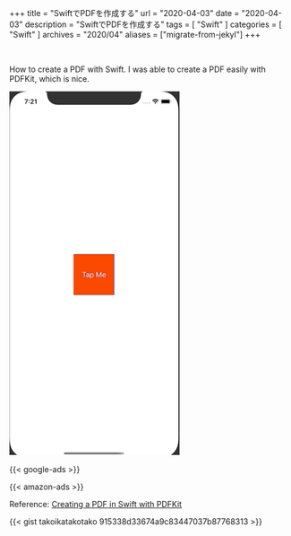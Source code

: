 +++
title =  "SwiftでPDFを作成する"
url = "2020-04-03"
date = "2020-04-03"
description = "SwiftでPDFを作成する"
tags = [
    "Swift"
]
categories = [
    "Swift"
]
archives = "2020/04"
aliases = ["migrate-from-jekyl"]
+++

<br>

How to create a PDF with Swift.
I was able to create a PDF easily with PDFKit, which is nice.

![PDFView](1.gif)

<!-- Google Ads -->
{{< google-ads >}}

<!-- Amazon Ads -->
{{< amazon-ads >}}

Reference: [Creating a PDF in Swift with PDFKit](https://www.raywenderlich.com/4023941-creating-a-pdf-in-swift-with-pdfkit)

{{< gist takoikatakotako 915338d33674a9c83447037b87768313 >}}
